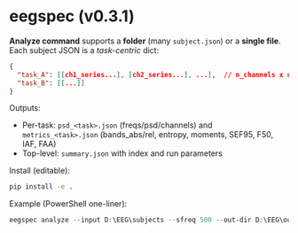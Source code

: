 # eegspec (v0.3.1)

**Analyze command** supports a **folder** (many `subject.json`) or a **single file**.  
Each subject JSON is a *task-centric* dict:
```json
{
  "task_A": [[ch1_series...], [ch2_series...], ...],  // n_channels x n_times
  "task_B": [[...]]
}
```

Outputs:
- Per-task: `psd_<task>.json` (freqs/psd/channels) and `metrics_<task>.json` (bands_abs/rel, entropy, moments, SEF95, F50, IAF, FAA)
- Top-level: `summary.json` with index and run parameters

Install (editable):
```bash
pip install -e .
```

Example (PowerShell one-liner):
```powershell
eegspec analyze --input D:\EEG\subjects --sfreq 500 --out-dir D:\EEG\out --max-processors 15 --channels-file D:\EEG\caps63.locs --alpha 8,13 --faa-db --nperseg 1024 --noverlap 512 --window hann --log-level INFO --log-dir D:\EEG\out\.logs
```
